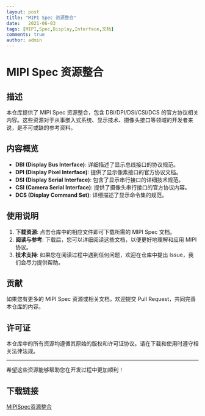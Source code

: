 ```yaml
---
layout: post
title: "MIPI Spec 资源整合"
date:   2021-06-03
tags: [MIPI,Spec,Display,Interface,文档]
comments: true
author: admin
---
```

# MIPI Spec 资源整合

## 描述
本仓库提供了 MIPI Spec 资源整合，包含 DBI/DPI/DSI/CSI/DCS 的官方协议相关内容。这些资源对于从事嵌入式系统、显示技术、摄像头接口等领域的开发者来说，是不可或缺的参考资料。

## 内容概览
- **DBI (Display Bus Interface)**: 详细描述了显示总线接口的协议规范。
- **DPI (Display Pixel Interface)**: 提供了显示像素接口的官方协议文档。
- **DSI (Display Serial Interface)**: 包含了显示串行接口的详细技术规范。
- **CSI (Camera Serial Interface)**: 提供了摄像头串行接口的官方协议内容。
- **DCS (Display Command Set)**: 详细描述了显示命令集的规范。

## 使用说明
1. **下载资源**: 点击仓库中的相应文件即可下载所需的 MIPI Spec 文档。
2. **阅读与参考**: 下载后，您可以详细阅读这些文档，以便更好地理解和应用 MIPI 协议。
3. **技术支持**: 如果您在阅读过程中遇到任何问题，欢迎在仓库中提出 Issue，我们会尽力提供帮助。

## 贡献
如果您有更多的 MIPI Spec 资源或相关文档，欢迎提交 Pull Request，共同完善本仓库的内容。

## 许可证
本仓库中的所有资源均遵循其原始的版权和许可证协议。请在下载和使用时遵守相关法律法规。

---

希望这些资源能够帮助您在开发过程中更加顺利！

## 下载链接

[MIPISpec资源整合](https://pan.quark.cn/s/1cea63b3dd71)